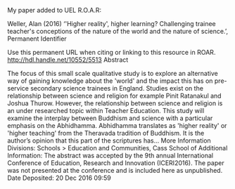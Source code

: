 My paper added to UEL R.O.A.R:

Weller, Alan (2016) ‘'Higher reality', higher learning? Challenging trainee teacher's conceptions of the nature of the world and the nature of science.’,
Permanent Identifier

Use this permanent URL when citing or linking to this resource in ROAR.
http://hdl.handle.net/10552/5513
Abstract

The focus of this small scale qualitative study is to explore an alternative way of gaining knowledge about the 'world' and the impact this has on pre-service secondary science trainees in England. Studies exist on the relationship between science and religion for example Pinit Ratanakul and Joshua Thurow. However, the relationship between science and religion is an under researched topic within Teacher Education. This study will examine the interplay between Buddhism and science with a particular emphasis on the Abhidhamma. Abhidhamma translates as 'higher reality' or 'higher teaching' from the Theravada tradition of Buddhism. It is the author’s opinion that this part of the scriptures has...
More Information
Divisions: 	Schools > Education and Communities, Cass School of
Additional Information: 	The abstract was accepted by the 9th annual International Conference of Education, Research and Innovation (ICERI2016). The paper was not presented at the conference and is included here as unpublished.
Date Deposited: 	20 Dec 2016 09:59
	
	


